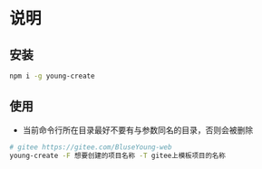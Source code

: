 # 说明

## 安装

```bash
npm i -g young-create
```

## 使用

- 当前命令行所在目录最好不要有与参数同名的目录，否则会被删除

```bash
# gitee https://gitee.com/BluseYoung-web
young-create -F 想要创建的项目名称 -T gitee上模板项目的名称
```